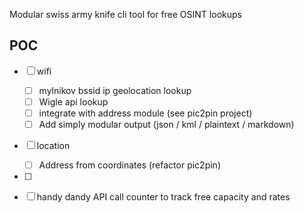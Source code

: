 Modular swiss army knife cli tool for free OSINT lookups

## POC
- [ ] wifi
    - [ ] mylnikov bssid ip geolocation lookup
    - [ ] Wigle api lookup
    - [ ] integrate with address module (see pic2pin project) 
    - [ ] Add simply modular output (json / kml / plaintext / markdown)

- [ ] location
    - [ ] Address from coordinates (refactor pic2pin)

- [ ] 

- [ ] handy dandy API call counter to track free capacity and rates
